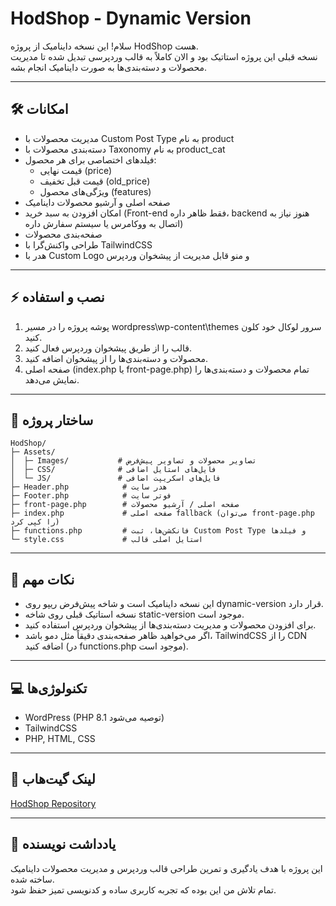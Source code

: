# HodShop - Dynamic Version

سلام! این نسخه داینامیک از پروژه HodShop هست.  
نسخه قبلی این پروژه استاتیک بود و الان کاملاً به قالب وردپرسی تبدیل شده تا مدیریت محصولات و دسته‌بندی‌ها به صورت داینامیک انجام بشه.

---

## 🛠️ امکانات

- مدیریت محصولات با Custom Post Type به نام product
- دسته‌بندی محصولات با Taxonomy به نام product_cat
- فیلدهای اختصاصی برای هر محصول:  
  - قیمت نهایی (price)  
  - قیمت قبل تخفیف (old_price)  
  - ویژگی‌های محصول (features)  
- صفحه اصلی و آرشیو محصولات داینامیک
- امکان افزودن به سبد خرید (Front-end فقط ظاهر داره، backend هنوز نیاز به اتصال به ووکامرس یا سیستم سفارش داره)
- صفحه‌بندی محصولات
- طراحی واکنش‌گرا با TailwindCSS
- هدر با Custom Logo و منو قابل مدیریت از پیشخوان وردپرس

---

## ⚡ نصب و استفاده

1. پوشه پروژه را در مسیر wordpress\wp-content\themes سرور لوکال خود کلون کنید.
2. قالب را از طریق پیشخوان وردپرس فعال کنید.
3. محصولات و دسته‌بندی‌ها را از پیشخوان اضافه کنید.
4. صفحه اصلی (index.php یا front-page.php) تمام محصولات و دسته‌بندی‌ها را نمایش می‌دهد.

---

## 📂 ساختار پروژه
```
HodShop/
├─ Assets/
│  ├─ Images/           # تصاویر محصولات و تصاویر پیش‌فرض
│  ├─ CSS/              # فایل‌های استایل اضافی
│  └─ JS/               # فایل‌های اسکریپت اضافی
├─ Header.php            # هدر سایت
├─ Footer.php            # فوتر سایت
├─ front-page.php        # صفحه اصلی / آرشیو محصولات
├─ index.php             # صفحه اصلی fallback (می‌توان front-page.php را کپی کرد)
├─ functions.php         # فانکشن‌ها، ثبت Custom Post Type و فیلدها
└─ style.css             # استایل اصلی قالب
```
---

## 📌 نکات مهم

- این نسخه داینامیک است و شاخه پیش‌فرض ریپو روی dynamic-version قرار دارد.
- نسخه استاتیک قبلی روی شاخه static-version موجود است.
- برای افزودن محصولات و مدیریت دسته‌بندی‌ها از پیشخوان وردپرس استفاده کنید.
- اگر می‌خواهید ظاهر صفحه‌بندی دقیقاً مثل دمو باشد، TailwindCSS را از CDN اضافه کنید (در functions.php موجود است).

---

## 💻 تکنولوژی‌ها

- WordPress (PHP 8.1  توصیه می‌شود)  
- TailwindCSS  
- PHP, HTML, CSS  

---

## 🔗 لینک گیت‌هاب

[HodShop Repository](https://github.com/amixrzie/HodShop)

---

## 📝 یادداشت نویسنده

این پروژه با هدف یادگیری و تمرین طراحی قالب وردپرس و مدیریت محصولات داینامیک ساخته شده.  
تمام تلاش من این بوده که تجربه کاربری ساده و کدنویسی تمیز حفظ شود.
